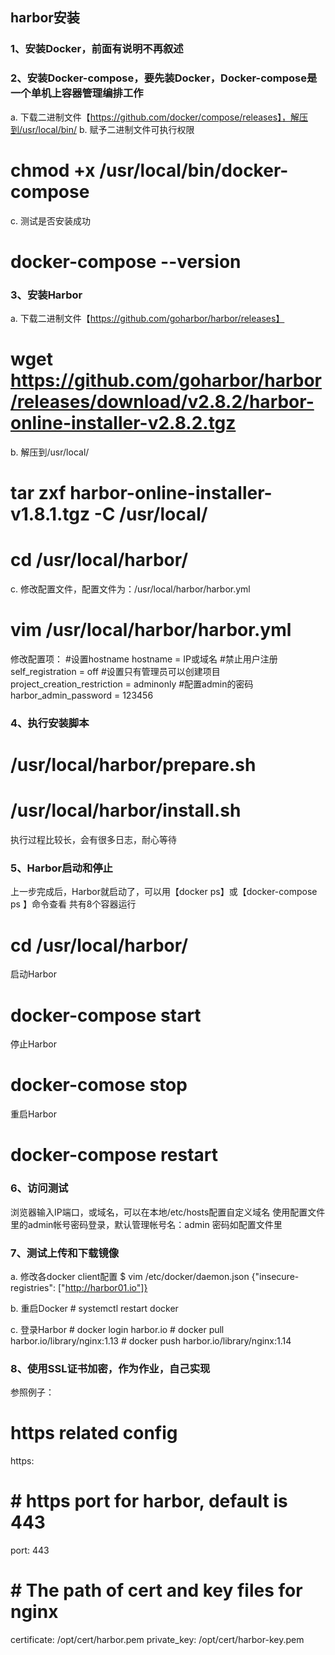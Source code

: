 ## harbor安装

### 1、安装Docker，前面有说明不再叙述   

### 2、安装Docker-compose，要先装Docker，Docker-compose是一个单机上容器管理编排工作
a. 下载二进制文件【https://github.com/docker/compose/releases】，解压到/usr/local/bin/
b. 赋予二进制文件可执行权限
# chmod +x /usr/local/bin/docker-compose
c. 测试是否安装成功
# docker-compose --version

### 3、安装Harbor
a. 下载二进制文件【https://github.com/goharbor/harbor/releases】
 # wget  https://github.com/goharbor/harbor/releases/download/v2.8.2/harbor-online-installer-v2.8.2.tgz

b. 解压到/usr/local/
 # tar zxf harbor-online-installer-v1.8.1.tgz  -C /usr/local/
 # cd /usr/local/harbor/

c. 修改配置文件，配置文件为：/usr/local/harbor/harbor.yml
 # vim /usr/local/harbor/harbor.yml

修改配置项：
     #设置hostname
     hostname = IP或域名
     #禁止用户注册
     self_registration = off
     #设置只有管理员可以创建项目
     project_creation_restriction = adminonly
     #配置admin的密码
     harbor_admin_password = 123456
### 4、执行安装脚本
   # /usr/local/harbor/prepare.sh
   # /usr/local/harbor/install.sh
   执行过程比较长，会有很多日志，耐心等待
### 5、Harbor启动和停止
   上一步完成后，Harbor就启动了，可以用【docker ps】或【docker-compose ps 】命令查看
   共有8个容器运行

   # cd /usr/local/harbor/

   启动Harbor
   # docker-compose start
   停止Harbor
   # docker-comose stop
   重启Harbor
   # docker-compose restart
### 6、访问测试
   浏览器输入IP端口，或域名，可以在本地/etc/hosts配置自定义域名
   使用配置文件里的admin帐号密码登录，默认管理帐号名：admin   密码如配置文件里

### 7、测试上传和下载镜像
   a. 修改各docker client配置
      $ vim /etc/docker/daemon.json
  {"insecure-registries": ["http://harbor01.io"]}

   b. 重启Docker
      # systemctl  restart docker

   c. 登录Harbor
      # docker login harbor.io
      # docker pull harbor.io/library/nginx:1.13
      # docker push harbor.io/library/nginx:1.14
### 8、使用SSL证书加密，作为作业，自己实现
参照例子：
# https related config
https:
#   # https port for harbor, default is 443
   port: 443
#   # The path of cert and key files for nginx
   certificate: /opt/cert/harbor.pem
   private_key: /opt/cert/harbor-key.pem
